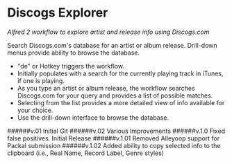 Discogs Explorer
=============

*Alfred 2 workflow to explore artist and release info using Discogs.com*

Search Discogs.com's database for an artist or album release. Drill-down menus provide ability to browse the database.

- "de" or Hotkey triggers the workflow.
- Initially populates with a search for the currently playing track in iTunes, if one is playing.
- As you type an artist or album release, the workflow searches Discogs.com for your query and provides a list of possible matches.
- Selecting from the list provides a more detailed view of info available for your choice.
- Use the drill-down interface to browse the database.

######v.01
Initial Git
######v.02
Various Improvements
######v.1.0
Fixed false positives. Initial Release
######v.1.01
Removed Alleyoop support for Packal submission
######v.1.02
Added ability to copy selected info to the clipboard (i.e., Real Name, Record Label, Genre styles)
